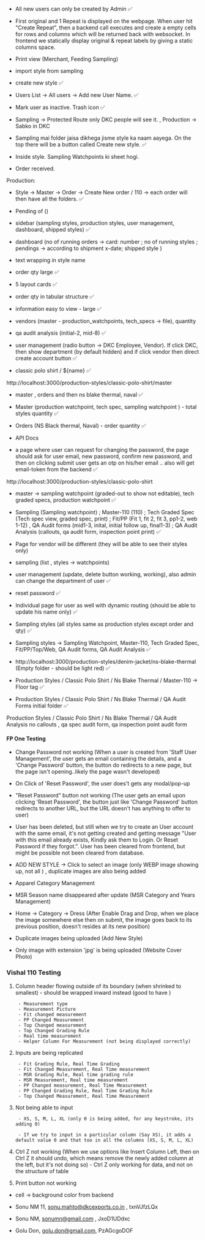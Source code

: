 - All new users can only be created by Admin ✅

- First original and 1 Repeat is displayed on the webpage. When user hit "Create Repeat", then a backend call executes and create a empty cells for rows and columns which will be returned back with websocket. In frontend we statically display original & repeat labels by giving a static columns space. 

- Print view (Merchant, Feeding Sampling)

- import style from sampling  

- create new style ✅ 

- Users List -> All users -> Add new User  Name. ✅ 

- Mark user as inactive. Trash icon ✅  

- Sampling -> Protected Route only DKC people will see it. , Production -> Sabko in DKC

- Sampling mai folder jaisa dikhega jisme style ka naam aayega. On the top there will be a button called Create new style.  ✅ 

- Inside style. Sampling Watchpoints ki sheet hogi. 

- Order received. 


Production: 

- Style -> Master -> Order -> Create New order / 110 -> each order will then have all the folders.  ✅

- Pending of ()

- sidebar (sampling styles, production styles, user management, dashboard, shipped styles) ✅

- dashboard (no of running orders -> card: number ; no of running styles ; pendings -> according to shipment x-date; shipped style )

- text wrapping in style name 

- order qty large ✅

- 5 layout cards ✅

- order qty in tabular structure ✅

- information easy to view - large ✅

- vendors (master - production_watchpoints, tech_specs -> file), quantity 

- qa audit analysis (initial-2, mid-8) ✅

- user management (radio button -> DKC Employee, Vendor). If click DKC, then show department (by default hidden) and if click vendor then direct create account button  ✅

- classic polo shirt / ${name}  ✅ 

http://localhost:3000/production-styles/classic-polo-shirt/master

- master , orders and then ns blake thermal, naval ✅ 

- Master (production watchpoint, tech spec, sampling watchpoint ) - total styles quantity ✅

- Orders (NS Black thermal, Naval) - order quantity ✅

- API Docs 

- a page where user can request for changing the password, the page should ask for user email, new password, confirm new password, and then on clicking submit user gets an otp on his/her email .. also will get email-token from the backend  ✅

http://localhost:3000/production-styles/classic-polo-shirt

- master -> sampling watchpoint (graded-out to show not editable), tech graded specs, production watchpoint ✅

- Sampling (Sampling watchpoint) ; Master-110 (110) ; Tech Graded Spec (Tech spec view, graded spec, print) ; Fit/PP (Fit 1, fit 2, fit 3, pp1-2, web 1-12) , QA Audit forms (mid1-3, inital, initial follow up, final1-3) ; QA Audit Analysis (callouts, qa audit form, inspection point print) ✅ 

- Page for vendor will be different (they will be able to see their styles only)

- sampling (list , styles -> watchpoints)

- user management (update, delete button working, working), also admin can change the department of user ✅

- reset password ✅ 

- Individual page for user as well with dynamic routing (should be able to update his name only) ✅ 

- Sampling styles (all styles same as production styles except order and qty) ✅

- Sampling styles -> Sampling Watchpoint, Master-110, Tech Graded Spec, Fit/PP/Top/Web, QA Audit forms, QA Audit Analysis ✅ 

- http://localhost:3000/production-styles/denim-jacket/ns-blake-thermal (Empty folder - should be light red) ✅ 

- Production Styles / Classic Polo Shirt / Ns Blake Thermal / Master-110 -> Floor tag  ✅ 

- Production Styles / Classic Polo Shirt / Ns Blake Thermal / QA Audit Forms initial folder ✅ 

Production Styles / Classic Polo Shirt / Ns Blake Thermal / QA Audit Analysis no callouts , qa spec audit form, qa inspection point audit form 



#### FP One Testing 

- Change Password not working (When a user is created from 'Staff User Management', the user gets an email containing the details, and a 'Change Password' button, the button do redirects to a new page, but the page isn't opening..likely the page wasn't developed)

- On Click of 'Reset Password', the user does't gets any modal/pop-up  

- "Reset Password" button not working (The user gets an email upon clicking 'Reset Password', the button just like 'Change Password' button redirects to another URL, but the URL doesn't has anything to offer to user)

- User has been deleted, but still when we try to create an User account with the same email, it's not getting created and getting message "User with this email already exists, Kindly ask them to Login. Or Reset Password if they forgot.". User has been cleared from frontend, but might be possible not been cleared from database. 

- ADD NEW STYLE -> Click to select an image (only WEBP image showing up, not all ) , duplicate images are also being added 

- Apparel Category Management 

- MSR Season name disappeared after update (MSR Category and Years Management)

- Home -> Category -> Dress (After Enable Drag and Drop, when we place the image somewhere else then on submit, the image goes back to its previous position, doesn't resides at its new position)

- Duplicate images being uploaded (Add New Style)

- Only image with extension 'jpg' is being uploaded (Website Cover Photo)


### Vishal 110 Testing

1. Column header flowing outside of its boundary (when shrinked to smallest) - should be wrapped inward instead (good to have )

        - Measurement type 
        - Measurement Picture 
        - Fit changed measurement 
        - PP Changed Measurement 
        - Top Changed measurement 
        - Top Changed Grading Rule 
        - Real time measurement 
        - Helper Column For Measurement (not being displayed correctly)

2. Inputs are being replicated 

        - Fit Grading Rule, Real Time Grading
        - Fit Changed Measurement, Real Time measurement
        - MSR Grading Rule, Real time grading rule 
        - MSR Measurement, Real time measurement 
        - PP Changed measurement, Real Time Measurement 
        - PP Changed Grading Rule, Real Time Grading Rule 
        - Top Changed Measurement, Real Time Measurement

3. Not being able to input 

        - XS, S, M, L, XL (only 0 is being added, for any keystroke, its adding 0)
        
        - If we try to input in a particular column (Say XS), it adds a default value 0 and that too in all the columns (XS, S, M, L, XL)


5. Ctrl Z not working (When we use options like Insert Column Left, then on Ctrl Z it should undo, which means remove the newly added column at the left, but it's not doing so) - Ctrl Z only working for data, and not on the structure of table 

6. Print button not working 

- cell -> background color from backend 



- Sonu NM 11, sonu.mahto@dkcexports.co.in , txnVJfzLQx

- Sonu NM, sonumn@gmail.com , JxoD1UDdxc

- Golu Don, golu.don@gmail.com, PzAGcgoDOF